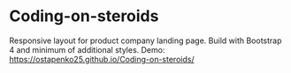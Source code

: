 # Coding-on-steroids
Responsive layout for product company landing page. Build with Bootstrap 4 and minimum of additional styles.
Demo: https://ostapenko25.github.io/Coding-on-steroids/
